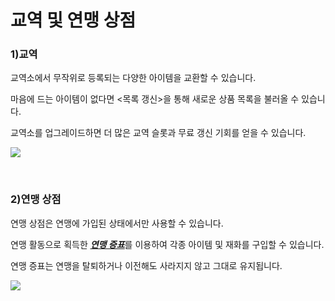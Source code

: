 # 교역 및 연맹 상점

### 1)교역

 교역소에서 무작위로 등록되는 다양한 아이템을 교환할 수 있습니다.

마음에 드는 아이템이 없다면 <목록 갱신>을 통해 새로운 상품 목록을 불러올 수 있습니다.

교역소를 업그레이드하면 더 많은 교역 슬롯과 무료 갱신 기회를 얻을 수 있습니다.

![](http://astrokings.s3.amazonaws.com/html/img/help/105_001listrefresh.png)

<br>

### 2)연맹 상점

 연맹 상점은 연맹에 가입된 상태에서만 사용할 수 있습니다.

연맹 활동으로 획득한 [***<u>연맹 증표</u>***](kor/607fedcontribution#연맹-공헌도)를 이용하여 각종 아이템 및 재화를 구입할 수 있습니다.

연맹 증표는 연맹을 탈퇴하거나 이전해도 사라지지 않고 그대로 유지됩니다.

![](http://astrokings.s3.amazonaws.com/html/img/help/105_002fedstore.png)